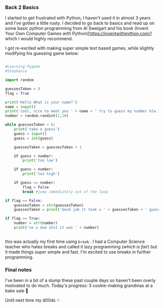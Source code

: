 ### Back 2 Basics

I started to get frustrated with Python, I haven't used it in almost 3 years and I've gotten a little rusty. I decided to go back to basics and read up on some basic python programming from Al Sweigart and his book 
(Invent Your Own Computer Games with Python)[https://inventwithpython.com/] which I would highly recommend.

I got re-excited with making super simple text based games, while slightly modifying his guessing game below:

```python

#Learning Pygame
#Stephanie

import random

guessesTaken = 0
flag = True

print('Hello What is your name?')
name = input()
print('cool, nice to meet you ' + name + ' try to guess my number btw 1 and 20')
number = random.randint(1,20)

while guessesTaken < 6:
	print('take a guess')
	guess = input()
	guess = int(guess)

	guessesTaken = guessesTaken + 1

	if guess < number:
		print('too low')

	if guess > number:
		print('too high')

	if guess == number:
		flag = False
		break #jump immediately out of the loop

if flag == False:
	guessesTaken = str(guessesTaken)
	guessesTaken = print('Good job it took u ' + guessesTaken + ' guesses')

if flag == True:
	number = str(number)
	print('no u dum shit it was ' + number)
  
  ```
  
  this was actually my first time using ```break``` . I had a Computer Science teacher who hates breaks and called it lazy programming (*which is fair*) 
  but it made things super simple and fast. I'm excited to use breaks in further programming.
  
### Final notes
  
  I've been in a bit of a slump these past couple days so haven't been overly motivated to do much. Today's progress: 3 cookie-making grandmas at a bake sale :older_woman:
  
  Until next time my d00ds :sparkles:
